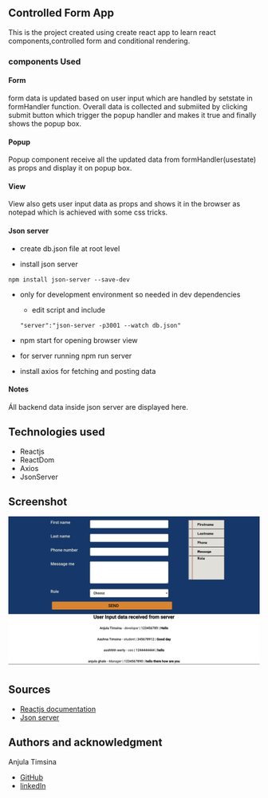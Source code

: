 ## Controlled Form App

This is the project created using create react app to learn react components,controlled form and conditional rendering.

### components Used

#### Form

form data is updated based on user input which are handled by setstate in formHandler function. Overall data is collected and submiited by clicking submit button which trigger the popup handler and makes it true and finally shows the popup box.

#### Popup

Popup component receive all the updated data from formHandler(usestate) as props and display it on popup box.

#### View

View also gets user input data as props and shows it in the browser as notepad which is achieved with some css tricks.

#### Json server

- create db.json file at root level

- install json server

```shell
npm install json-server --save-dev
```

- only for development environment so needed in dev dependencies

  - edit script and include

  ```shell
  "server":"json-server -p3001 --watch db.json"

  ```

- npm start for opening browser view
- for server running npm run server
- install axios for fetching and posting data

#### Notes

Áll backend data inside json server are displayed here.

## Technologies used

- Reactjs
- ReactDom
- Axios
- JsonServer

## Screenshot

![screenshot of controlled form in large screen](./images/screenshot.png)

## Sources

- [Reactjs documentation](https://reactjs.org/tutorial/tutorial.html)
- [Json server](https://github.com/typicode/json-server)

## Authors and acknowledgment

Anjula Timsina

- [GitHub](https://github.com/meanjula)
- [linkedIn](https://www.linkedin.com/in/meanjula/)
